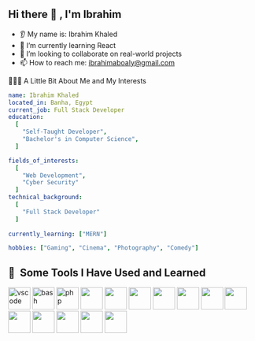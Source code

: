 
## Hi there 👋 , I'm Ibrahim

* 👂 My name is: Ibrahim Khaled
* 🌱 I’m currently learning React
* 🤝 I’m looking to collaborate on real-world projects
* 📫 How to reach me: ibrahimaboaly@gmail.com


👨🏻‍💻  A Little Bit About Me and My Interests

```yaml
name: Ibrahim Khaled
located_in: Banha, Egypt
current_job: Full Stack Developer
education:
  [
    "Self-Taught Developer",
    "Bachelor's in Computer Science",
  ]

fields_of_interests:
  [
    "Web Development",
    "Cyber Security"
  ]
technical_background:
  [
    "Full Stack Developer"
  ]
  
currently_learning: ["MERN"]

hobbies: ["Gaming", "Cinema", "Photography", "Comedy"]
```
<h2> 🚀 &nbsp;Some Tools I Have Used and Learned</h2>
<p align="left">
<img src="https://cdn.jsdelivr.net/gh/devicons/devicon/icons/vscode/vscode-original.svg" alt="vscode" width="45" height="45"/>
<img src="https://cdn.jsdelivr.net/gh/devicons/devicon/icons/bash/bash-original.svg" alt="bash" width="45" height="45"/>
<img src="https://cdn.jsdelivr.net/gh/devicons/devicon/icons/php/php-original.svg" alt="php" width="45" height="45"/>
<img src="https://cdn.jsdelivr.net/gh/devicons/devicon@latest/icons/react/react-original-wordmark.svg" height="45"/>
<img src="https://cdn.jsdelivr.net/gh/devicons/devicon@latest/icons/python/python-original-wordmark.svg" height= "45" />
<img src="https://cdn.jsdelivr.net/gh/devicons/devicon@latest/icons/html5/html5-original-wordmark.svg" height="45" />
<img src="https://cdn.jsdelivr.net/gh/devicons/devicon@latest/icons/tailwindcss/tailwindcss-original-wordmark.svg" height="45"/>
<img src="https://cdn.jsdelivr.net/gh/devicons/devicon@latest/icons/cplusplus/cplusplus-original.svg" height="45" />
<img src="https://cdn.jsdelivr.net/gh/devicons/devicon@latest/icons/javascript/javascript-original.svg" height="45" />
<img src="https://cdn.jsdelivr.net/gh/devicons/devicon@latest/icons/java/java-original-wordmark.svg" height="45" />
<img src="https://cdn.jsdelivr.net/gh/devicons/devicon@latest/icons/figma/figma-original.svg" height="45" />  
<img src="https://cdn.jsdelivr.net/gh/devicons/devicon@latest/icons/nodejs/nodejs-original-wordmark.svg" height="45" />
<img src="https://cdn.jsdelivr.net/gh/devicons/devicon@latest/icons/css3/css3-original-wordmark.svg" height="45" />
<img src="https://cdn.jsdelivr.net/gh/devicons/devicon@latest/icons/mysql/mysql-original-wordmark.svg" height="45" />
 <img src="https://cdn.jsdelivr.net/gh/devicons/devicon@latest/icons/git/git-original-wordmark.svg" height="45" />
</p>
